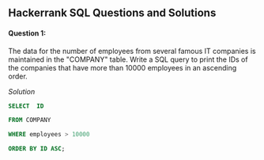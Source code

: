 ## Hackerrank SQL Questions and Solutions 

#### **Question 1:**

The data for the number of employees from several famous IT companies is maintained in the "COMPANY" table. Write a SQL query to print the IDs of the companies that have more than 10000 employees in an ascending order. 

*Solution* 

```sql 
SELECT  ID  

FROM COMPANY 

WHERE employees > 10000 

ORDER BY ID ASC;
```

